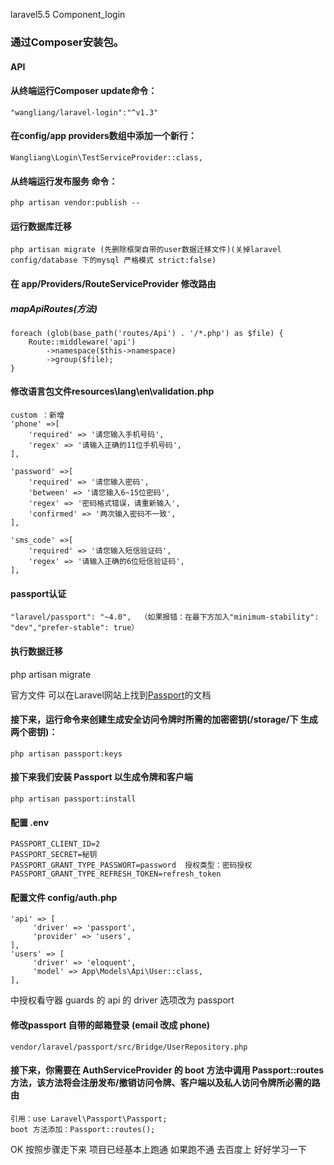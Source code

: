 laravel5.5 Component_login
### 通过Composer安装包。
#### API
#### 从终端运行Composer update命令：
```
"wangliang/laravel-login":"^v1.3"
```
#### 在config/app  providers数组中添加一个新行：
```
Wangliang\Login\TestServiceProvider::class,
```
#### 从终端运行发布服务 命令：
```
php artisan vendor:publish --  
```
#### 运行数据库迁移
```
php artisan migrate (先删除框架自带的user数据迁移文件)(关掉laravel config/database 下的mysql 严格模式 strict:false)
```
#### 在 app/Providers/RouteServiceProvider 修改路由
##### mapApiRoutes(方法)
```
foreach (glob(base_path('routes/Api') . '/*.php') as $file) {
    Route::middleware('api')
        ->namespace($this->namespace)
        ->group($file);
}
```
#### 修改语言包文件resources\lang\en\validation.php
```
custom ：新增
'phone' =>[
    'required' => '请您输入手机号码',
    'regex' => '请输入正确的11位手机号码',
],

'password' =>[
    'required' => '请您输入密码',
    'between' => '请您输入6~15位密码',
    'regex' => '密码格式错误，请重新输入',
    'confirmed' => '两次输入密码不一致',
],

'sms_code' =>[
    'required' => '请您输入短信验证码',
    'regex' => '请输入正确的6位短信验证码',
],
```
#### passport认证
```
"laravel/passport": "~4.0",  （如果报错：在最下方加入"minimum-stability": "dev","prefer-stable": true）
```
#### 执行数据迁移
php artisan migrate

官方文件
可以在Laravel网站上找到[Passport](https://laravel-china.org/docs/laravel/5.5/passport/1309)的文档

#### 接下来，运行命令来创建生成安全访问令牌时所需的加密密钥(/storage/下  生成两个密钥)：
```
php artisan passport:keys
```
#### 接下来我们安装 Passport 以生成令牌和客户端
```
php artisan passport:install
```
#### 配置  .env  
```
PASSPORT_CLIENT_ID=2
PASSPORT_SECRET=秘钥
PASSPORT_GRANT_TYPE_PASSWORT=password  授权类型：密码授权
PASSPORT_GRANT_TYPE_REFRESH_TOKEN=refresh_token  
```
#### 配置文件 config/auth.php 
```
'api' => [
     'driver' => 'passport',
     'provider' => 'users',
],
'users' => [
     'driver' => 'eloquent',
     'model' => App\Models\Api\User::class,
],
```
中授权看守器 guards 的 api 的 driver 选项改为 passport

#### 修改passport 自带的邮箱登录 (email 改成 phone)
```
vendor/laravel/passport/src/Bridge/UserRepository.php
```
#### 接下来，你需要在 AuthServiceProvider 的 boot 方法中调用 Passport::routes 方法，该方法将会注册发布/撤销访问令牌、客户端以及私人访问令牌所必需的路由 
```
引用：use Laravel\Passport\Passport;
boot 方法添加：Passport::routes();
```

OK 按照步骤走下来  项目已经基本上跑通  如果跑不通  去百度上  好好学习一下
